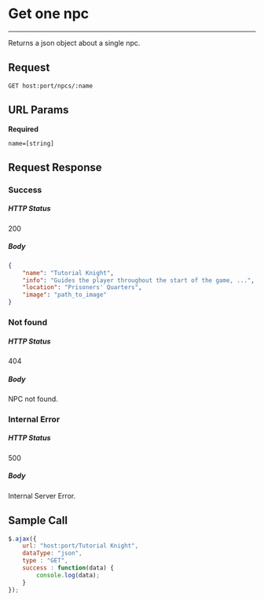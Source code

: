 # Get one npc
---

Returns a json object about a single npc.

## Request

`GET host:port/npcs/:name`

## URL Params

**Required**

`name=[string]`

## Request Response

### Success

##### HTTP Status

200

##### Body

```json
{
    "name": "Tutorial Knight",
    "info": "Guides the player throughout the start of the game, ...",
    "location": "Prisoners' Quarters",
    "image": "path_to_image"
}
```

### Not found

##### HTTP Status

404

##### Body

NPC not found.

### Internal Error

##### HTTP Status

500

##### Body

Internal Server Error.

## Sample Call

```javascript
$.ajax({
    url: "host:port/Tutorial Knight",
    dataType: "json",
    type : "GET",
    success : function(data) {
        console.log(data);
    }
});
```
